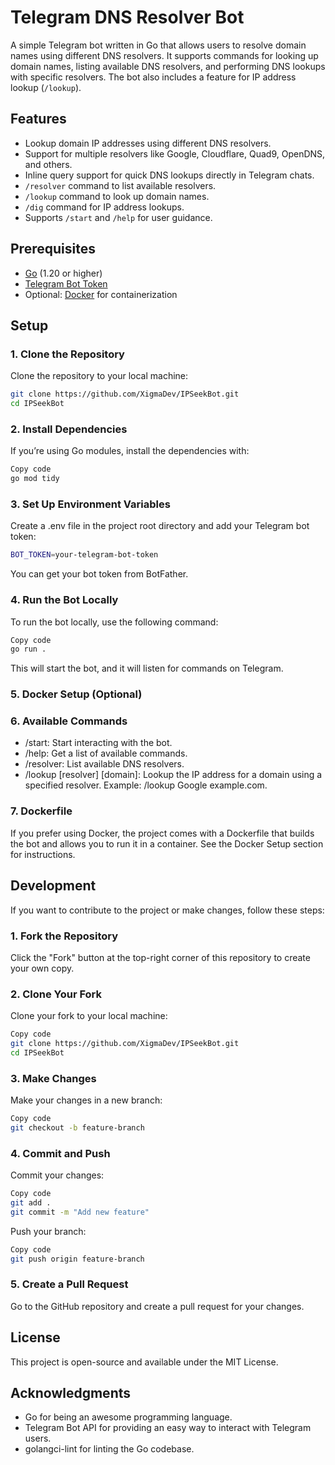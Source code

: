 # Telegram DNS Resolver Bot

A simple Telegram bot written in Go that allows users to resolve domain names using different DNS resolvers. It supports commands for looking up domain names, listing available DNS resolvers, and performing DNS lookups with specific resolvers. The bot also includes a feature for IP address lookup (`/lookup`).

## Features
- Lookup domain IP addresses using different DNS resolvers.
- Support for multiple resolvers like Google, Cloudflare, Quad9, OpenDNS, and others.
- Inline query support for quick DNS lookups directly in Telegram chats.
- `/resolver` command to list available resolvers.
- `/lookup` command to look up domain names.
- `/dig` command for IP address lookups.
- Supports `/start` and `/help` for user guidance.

## Prerequisites

- [Go](https://golang.org/doc/install) (1.20 or higher)
- [Telegram Bot Token](https://core.telegram.org/bots#botfather)
- Optional: [Docker](https://www.docker.com/get-started) for containerization

## Setup

### 1. Clone the Repository

Clone the repository to your local machine:

```bash
git clone https://github.com/XigmaDev/IPSeekBot.git
cd IPSeekBot
```

### 2. Install Dependencies
If you’re using Go modules, install the dependencies with:

```bash
Copy code
go mod tidy
```
### 3. Set Up Environment Variables
Create a .env file in the project root directory and add your Telegram bot token:

```bash
BOT_TOKEN=your-telegram-bot-token
```
You can get your bot token from BotFather.

### 4. Run the Bot Locally
To run the bot locally, use the following command:

```bash
Copy code
go run .
```
This will start the bot, and it will listen for commands on Telegram.

### 5. Docker Setup (Optional)




### 6. Available Commands
- /start: Start interacting with the bot.
- /help: Get a list of available commands.
- /resolver: List available DNS resolvers.
- /lookup [resolver] [domain]: Lookup the IP address for a domain using a specified resolver. Example: /lookup Google example.com.

### 7. Dockerfile
If you prefer using Docker, the project comes with a Dockerfile that builds the bot and allows you to run it in a container. See the Docker Setup section for instructions.

## Development
If you want to contribute to the project or make changes, follow these steps:

### 1. Fork the Repository
Click the "Fork" button at the top-right corner of this repository to create your own copy.

### 2. Clone Your Fork
Clone your fork to your local machine:

```bash
Copy code
git clone https://github.com/XigmaDev/IPSeekBot.git
cd IPSeekBot
```
### 3. Make Changes
Make your changes in a new branch:

```bash
Copy code
git checkout -b feature-branch
```
### 4. Commit and Push
Commit your changes:

```bash
Copy code
git add .
git commit -m "Add new feature"
```
Push your branch:

```bash
Copy code
git push origin feature-branch
```
### 5. Create a Pull Request
Go to the GitHub repository and create a pull request for your changes.

## License
This project is open-source and available under the MIT License.

## Acknowledgments
- Go for being an awesome programming language.
- Telegram Bot API for providing an easy way to interact with Telegram users.
- golangci-lint for linting the Go codebase.